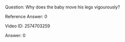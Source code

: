Question: Why does the baby move his legs vigourously?

Reference Answer: 0

Video ID: 2574703259

Answer: 0

